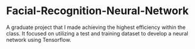 # Facial-Recognition-Neural-Network
A graduate project that I made achieving the highest efficiency within the class. It focused on utilizing a test and training dataset to develop a neural network using Tensorflow.
